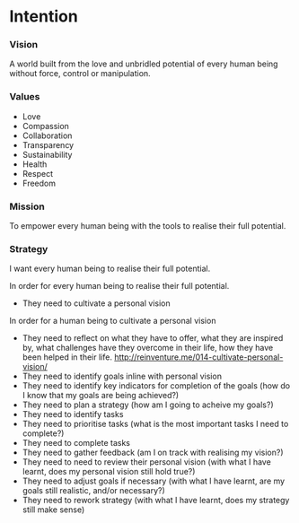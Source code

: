 # Intention

### Vision
A world built from the love and unbridled potential of every human being without force, control or manipulation.

### Values
* Love
* Compassion
* Collaboration
* Transparency
* Sustainability
* Health
* Respect
* Freedom

### Mission
To empower every human being with the tools to realise their full potential.

### Strategy

I want every human being to realise their full potential.

In order for every human being to realise their full potential.
* They need to cultivate a personal vision

In order for a human being to cultivate a personal vision
* They need to reflect on what they have to offer, what they are inspired by, what challenges have they overcome in their life, how they have been helped in their life. http://reinventure.me/014-cultivate-personal-vision/
* They need to identify goals inline with personal vision
* They need to identify key indicators for completion of the goals (how do I know that my goals are being achieved?)
* They need to plan a strategy (how am I going to acheive my goals?)
* They need to identify tasks
* They need to prioritise tasks (what is the most important tasks I need to complete?)
* They need to complete tasks 
* They need to gather feedback (am I on track with realising my vision?)
* They need to need to review their personal vision (with what I have learnt, does my personal vision still hold true?)
* They need to adjust goals if necessary (with what I have learnt, are my goals still realistic, and/or necessary?)
* They need to rework strategy (with what I have learnt, does my strategy still make sense)